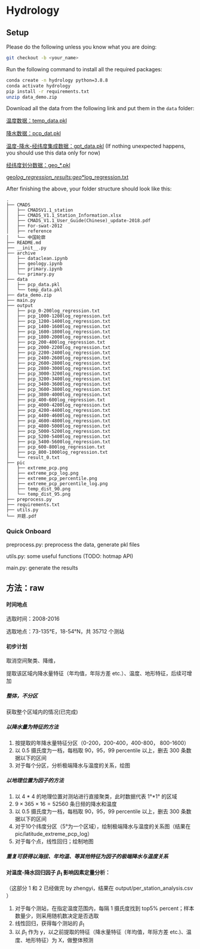 # Hydrology

## Setup

Please do the following unless you know what you are doing:

```bash
git checkout -b <your_name>
```

Run the following command to install all the required packages:

```bash
conda create -n hydrology python=3.8.8
conda activate hydrology
pip install -r requirements.txt
unzip data_demo.zip
```

Download all the data from the following link and put them in the `data` folder:

[温度数据：temp_data.pkl](https://cloud.tsinghua.edu.cn/f/6b3764f9659a4aa4a542/?dl=1)

[降水数据：pcp_dat.pkl](https://cloud.tsinghua.edu.cn/f/197f0e300ee04b5da012/)

[温度-降水-经纬度集成数据：gpt_data.pkl](https://cloud.tsinghua.edu.cn/f/3ce61db42f3f459cb3c3/?dl=1) (If nothing unexpected happens, you should use this data only for now)

[经纬度划分数据：geo\_\*.pkl](https://cloud.tsinghua.edu.cn/f/99f7954851f04c5b8fd8/)

[geo*log_regression_results:geo*\*log_regression.txt](https://cloud.tsinghua.edu.cn/f/3ecb7e1f8fc84ff3a7b9/)

After finishing the above, your folder structure should look like this:

```
.
├── CMADS
│   ├── CMADSV1.1_station
│   ├── CMADS_V1.1_Station_Information.xlsx
│   ├── CMADS_V1.1_User_Guide(Chinese)_update-2018.pdf
│   ├── For-swat-2012
│   ├── reference
│   └── 中国轮廓
├── README.md
├── __init__.py
├── archive
│   ├── dataclean.ipynb
│   ├── geology.ipynb
│   ├── primary.ipynb
│   └── primary.py
├── data
│   ├── pcp_data.pkl
│   └── temp_data.pkl
├── data_demo.zip
├── main.py
├── output
│   ├── pcp_0-200log_regression.txt
│   ├── pcp_1000-1200log_regression.txt
│   ├── pcp_1200-1400log_regression.txt
│   ├── pcp_1400-1600log_regression.txt
│   ├── pcp_1600-1800log_regression.txt
│   ├── pcp_1800-2000log_regression.txt
│   ├── pcp_200-400log_regression.txt
│   ├── pcp_2000-2200log_regression.txt
│   ├── pcp_2200-2400log_regression.txt
│   ├── pcp_2400-2600log_regression.txt
│   ├── pcp_2600-2800log_regression.txt
│   ├── pcp_2800-3000log_regression.txt
│   ├── pcp_3000-3200log_regression.txt
│   ├── pcp_3200-3400log_regression.txt
│   ├── pcp_3400-3600log_regression.txt
│   ├── pcp_3600-3800log_regression.txt
│   ├── pcp_3800-4000log_regression.txt
│   ├── pcp_400-600log_regression.txt
│   ├── pcp_4000-4200log_regression.txt
│   ├── pcp_4200-4400log_regression.txt
│   ├── pcp_4400-4600log_regression.txt
│   ├── pcp_4600-4800log_regression.txt
│   ├── pcp_4800-5000log_regression.txt
│   ├── pcp_5000-5200log_regression.txt
│   ├── pcp_5200-5400log_regression.txt
│   ├── pcp_5400-5600log_regression.txt
│   ├── pcp_600-800log_regression.txt
│   ├── pcp_800-1000log_regression.txt
│   └── result_0.txt
├── pic
│   ├── extreme_pcp.png
│   ├── extreme_pcp_log.png
│   ├── extreme_pcp_percentile.png
│   ├── extreme_pcp_percentile_log.png
│   ├── temp_dist_90.png
│   └── temp_dist_95.png
├── preprocess.py
├── requirements.txt
├── utils.py
└── 开题.pdf
```

### Quick Onboard

preprocess.py: preprocess the data, generate pkl files

utils.py: some useful functions (TODO: hotmap API)

main.py: generate the results

## 方法：raw

#### 时间地点

选取时间：2008-2016

选取地点：73-135°E，18-54°N，共 35712 个测站

#### 初步计划

取消空间聚类、降维，

提取该区域内降水量特征（年均值，年际方差 etc.）、温度、地形特征，后续可增加

##### 整体，不分区

获取整个区域内的情况(已完成)

##### 以降水量为特征的方法

1. 按提取的年降水量特征分区（0-200，200-400，400-800， 800-1600）
2. 以 0.5 摄氏度为一档，每档取 90，95，99 percentile 以上，删去 300 条数据以下的区间
3. 对于每个分区，分析极端降水与温度的关系，绘图

##### 以地理位置为因子的方法

1. 以 4 * 4 的地理位置对测站进行直接聚类，此时数据代表 1°*1° 的区域
2. $9 \times 365 \times 16 = 52560$ 条日频的降水和温度
3. 以 0.5 摄氏度为一档，每档取 90，95，99 percentile 以上，删去 300 条数据以下的区间
4. 对于10个纬度分区（5°为一个区域），绘制极端降水与温度的关系图（结果在pic/latitude_extreme_pcp_log）
5. 对于每个点，线性回归；绘制地图

##### 重复可获得以海拔、年均温、等其他特征为因子的极端降水与温度关系

#### 对温度-降水回归因子 $\beta_1$ 影响因素定量分析：

（这部分 1 和 2 已经做完 by zhengyi，结果在 output/per_station_analysis.csv ）

1. 对于每个测站，在指定温度范围内，每隔 1 摄氏度找到 top5% percent；样本数量少，则采用随机数决定是否选取
2. 线性回归，获得每个测站的 $\beta_1$
3. 以 $\beta_1$ 作为 y，以之前提取的特征（降水量特征（年均值，年际方差 etc.)、温度、地形特征）为 X，做整体预测
